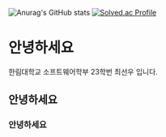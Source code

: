 ![Anurag's GitHub stats](https://github-readme-stats.vercel.app/api?username=SunWoo04&show_icons=true&theme=radical) [![Solved.ac Profile](http://mazassumnida.wtf/api/v2/generate_badge?boj=csw040505)](https://solved.ac/csw040505/)
# 안녕하세요
한림대학교 소프트웨어학부 23학번 최선우 입니다.
## 안녕하세요
### 안녕하세요
